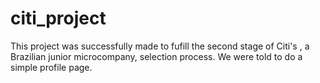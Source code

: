 # citi_project
This project was successfully made to fufill the second stage of Citi's , a Brazilian junior microcompany, selection process. We were told to do a simple profile page.
